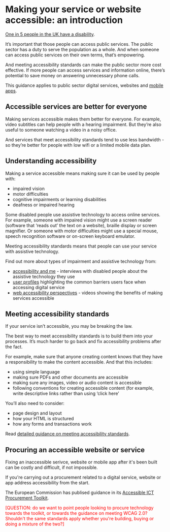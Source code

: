 # Making your service or website accessible: an introduction

[One in 5 people in the UK have a disability](https://www.gov.uk/government/statistics/disability-facts-and-figures).

It’s important that those people can access public services. The public sector has a duty to serve the population as a whole. And when someone can access public services on their own terms, that’s empowering.

And meeting accessibility standards can make the public sector more cost effective. If more people can access services and information online, there’s potential to save money on answering unnecessary phone calls.

This guidance applies to public sector digital services, websites and [mobile apps](https://www.gov.uk/service-manual/technology/working-with-mobile-technology).

## Accessible services are better for everyone

Making services accessible makes them better for everyone. For example, video subtitles can help people with a hearing impairment. But they’re also useful to someone watching a video in a noisy office.

And services that meet accessibility standards tend to use less bandwidth - so they’re better for people with low wifi or a limited mobile data plan.

## Understanding accessibility

Making a service accessible means making sure it can be used by people with:

- impaired vision
- motor difficulties
- cognitive impairments or learning disabilities
- deafness or impaired hearing

Some disabled people use assistive technology to access online services. For example, someone with impaired vision might use a screen reader (software that ‘reads out’ the text on a website), braille display or screen magnifier. Or someone with motor difficulties might use a special mouse, speech recognition software or on-screen keyboard emulator.

Meeting accessibility standards means that people can use your service with assistive technology.

Find out more about types of impairment and assistive technology from:

- [accessibility and me](https://accessibility.blog.gov.uk/category/accessibility-and-me/) - interviews with disabled people about the assistive technology they use
- [user profiles](https://www.gov.uk/government/publications/understanding-disabilities-and-impairments-user-profiles) highlighting the common barriers users face when accessing digital service
- [web accessibility perspectives](https://www.w3.org/WAI/perspective-videos/) - videos showing the benefits of making services accessible

## Meeting accessibility standards

If your service isn’t accessible, you may be breaking the law.

The best way to meet accessibility standards is to build them into your processes. It’s much harder to go back and fix accessibility problems after the fact.

For example, make sure that anyone creating content knows that they have a responsibility to make the content accessible. And that this includes:

- using simple language
- making sure PDFs and other documents are accessible
- making sure any images, video or audio content is accessible 
- following conventions for creating accessible content (for example, write descriptive links rather than using ‘click here’ 

You’ll also need to consider:

- page design and layout
- how your HTML is structured
- how any forms and transactions work

Read [detailed guidance on meeting accessibility standards](https://stephengill.github.io/a11y-guidance.github.io/meeting-standards.html).

## Procuring an accessible website or service

Fixing an inaccessible serivce, website or mobile app after it's been built can be costly and difficult, if not impossible.

If you're carrying out a procurement related to a digital service, website or app address accessibility from the start.

The European Commission has publised guidance in its [Accessible ICT Procurement Toolkit](http://mandate376.standards.eu/).

<p style="color:red;">[QUESTION: do we want to point people looking to procure technology towards the toolkit, or towards the guidance on meeting WCAG 2.0? Shouldn't the same standards apply whether you're building, buying or doing a mixture of the two?]</p>
